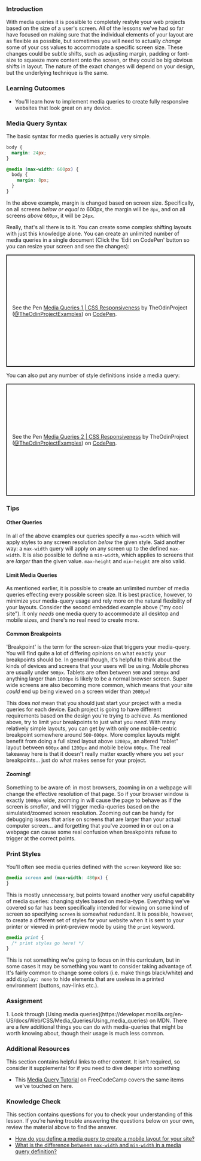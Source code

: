 ### Introduction
With media queries it is possible to completely restyle your web projects based on the size of a user's screen. All of the lessons we've had so far have focused on making sure that the individual elements of your layout are as flexible as possible, but sometimes you will need to actually _change_ some of your css values to accommodate a specific screen size. These changes could be subtle shifts, such as adjusting margin, padding or font-size to squeeze more content onto the screen, or they could be big obvious shifts in layout. The nature of the exact changes will depend on your design, but the underlying technique is the same.

### Learning Outcomes
* You'll learn how to implement media queries to create fully responsive websites that look great on any device.

### Media Query Syntax

The basic syntax for media queries is actually very simple.
~~~css
body {
  margin: 24px;
}

@media (max-width: 600px) {
  body {
    margin: 8px;
  }
}
~~~

In the above example, margin is changed based on screen size.  Specifically, on all screens _below or equal to_ 600px, the margin will be `8px`, and on all screens _above_ `600px`, it will be `24px`.

Really, that's all there is to it. You can create some complex shifting layouts with just this knowledge alone. You can create an unlimited number of media queries in a single document (Click the 'Edit on CodePen' button so you can resize your screen and see the changes):

<p class="codepen" data-height="300" data-theme-id="dark" data-default-tab="css,result" data-slug-hash="yLzYgZw" data-editable="true" data-user="TheOdinProjectExamples" style="height: 300px; box-sizing: border-box; display: flex; align-items: center; justify-content: center; border: 2px solid; margin: 1em 0; padding: 1em;">
  <span>See the Pen <a href="https://codepen.io/TheOdinProjectExamples/pen/yLzYgZw">
  Media Queries 1 | CSS Responsiveness</a> by TheOdinProject (<a href="https://codepen.io/TheOdinProjectExamples">@TheOdinProjectExamples</a>)
  on <a href="https://codepen.io">CodePen</a>.</span>
</p>
<script async src="https://cpwebassets.codepen.io/assets/embed/ei.js"></script>

You can also put any number of style definitions inside a media query:

<p class="codepen" data-height="300" data-theme-id="dark" data-default-tab="css,result" data-slug-hash="XWempGr" data-editable="true" data-user="TheOdinProjectExamples" style="height: 300px; box-sizing: border-box; display: flex; align-items: center; justify-content: center; border: 2px solid; margin: 1em 0; padding: 1em;">
  <span>See the Pen <a href="https://codepen.io/TheOdinProjectExamples/pen/XWempGr">
  Media Queries 2 | CSS Responsiveness</a> by TheOdinProject (<a href="https://codepen.io/TheOdinProjectExamples">@TheOdinProjectExamples</a>)
  on <a href="https://codepen.io">CodePen</a>.</span>
</p>
<script async src="https://cpwebassets.codepen.io/assets/embed/ei.js"></script>

### Tips

#### Other Queries
In all of the above examples our queries specify a `max-width` which will apply styles to any screen resolution _below_ the given style. Said another way: a `max-width` query will apply on any screen up to the defined `max-width`. It is also possible to define a `min-width`, which applies to screens that are _larger_ than the given value. `max-height` and `min-height` are also valid.

#### Limit Media Queries
As mentioned earlier, it is possible to create an unlimited number of media queries effecting every possible screen size. It is best practice, however, to minimize your media-query usage and rely more on the natural flexibility of your layouts. Consider the second embedded example above ("my cool site"). It only _needs_ one media query to accommodate all desktop and mobile sizes, and there's no real need to create more.

#### Common Breakpoints
'Breakpoint' is the term for the screen-size that triggers your media-query. You will find quite a lot of differing opinions on what exactly your breakpoints should be. In general though, it's helpful to think about the kinds of devices and screens that your users will be using. Mobile phones are usually under `500px`. Tablets are often between `500` and `1000px` and anything larger than `1000px` is likely to be a normal browser screen. Super wide screens are also becoming more common, which means that your site _could_ end up being viewed on a screen wider than `2000px`!

This does _not_ mean that you should just start your project with a media queries for each device. Each project is going to have different requirements based on the design you're trying to achieve. As mentioned above, try to limit your breakpoints to just what you _need_. With many relatively simple layouts, you can get by with only one mobile-centric breakpoint somewhere around `500`-`600px`. More complex layouts might benefit from doing a full sized layout above `1200px`, an altered "tablet" layout between `600px` and `1200px` and mobile below `600px`. The real takeaway here is that it doesn't really matter exactly where you set your breakpoints... just do what makes sense for your project.

#### Zooming!
Something to be aware of: in most browsers, zooming in on a webpage will change the effective resolution of that page. So if your browser window is exactly `1000px` wide, zooming in will cause the page to behave as if the screen is _smaller_, and will trigger media-queries based on the simulated/zoomed screen resolution. Zooming _out_ can be handy for debugging issues that arise on screens that are larger than your actual computer screen... and forgetting that you've zoomed in or out on a webpage can cause some real confusion when breakpoints refuse to trigger at the correct points.

### Print Styles
You'll often see media queries defined with the `screen` keyword like so:

~~~css
@media screen and (max-width: 480px) {
}
~~~

This is mostly unnecessary, but points toward another very useful capability of media queries: changing styles based on media-type. Everything we've covered so far has been specifically intended for viewing on some kind of screen so specifying `screen` is somewhat redundant. It is possible, however, to create a different set of styles for your website when it is sent to your printer or viewed in print-preview mode by using the `print` keyword.

~~~css
@media print {
  /* print styles go here! */
}
~~~

This is not something we're going to focus on in this curriculum, but in some cases it may be something you want to consider taking advantage of. It's fairly common to change some colors (i.e. make things black/white) and add `display: none` to hide elements that are useless in a printed environment (buttons, nav-links etc.).

### Assignment
<div class="lesson-content__panel" markdown="1">
1. Look through [Using media queries](https://developer.mozilla.org/en-US/docs/Web/CSS/Media_Queries/Using_media_queries) on MDN. There are a few additional things you can do with media-queries that might be worth knowing about, though their usage is much less common.
</div>

### Additional Resources
This section contains helpful links to other content. It isn't required, so consider it supplemental for if you need to dive deeper into something

* This [Media Query Tutorial](https://www.freecodecamp.org/news/css-media-queries-breakpoints-media-types-standard-resolutions-and-more/) on FreeCodeCamp covers the same items we've touched on here.

### Knowledge Check
This section contains questions for you to check your understanding of this lesson. If you’re having trouble answering the questions below on your own, review the material above to find the answer.

* <a class="knowledge-check-link" href="#media-query-syntax">How do you define a media query to create a mobile layout for your site?</a>
* <a class="knowledge-check-link" href="#tips">What is the difference between `max-width` and `min-width` in a media query definition?</a>
